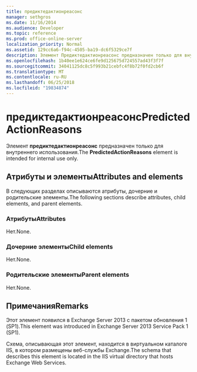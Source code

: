 ```yaml
---
title: предиктедактионреасонс
manager: sethgros
ms.date: 11/16/2014
ms.audience: Developer
ms.topic: reference
ms.prod: office-online-server
localization_priority: Normal
ms.assetid: 129cc6a6-f94c-4505-ba19-dc6f5329ce7f
description: Элемент Предиктедактионреасонс предназначен только для внутреннего использования.
ms.openlocfilehash: 1b40ee1e624ce6fe9d125675d724557ad43f3f7f
ms.sourcegitcommit: 34041125dc8c5f993b21cebfc4f8b72f0fd2cb6f
ms.translationtype: MT
ms.contentlocale: ru-RU
ms.lasthandoff: 06/25/2018
ms.locfileid: "19834874"
---
```

# <a name="predictedactionreasons"></a><span data-ttu-id="2ecae-103">предиктедактионреасонс</span><span class="sxs-lookup"><span data-stu-id="2ecae-103">PredictedActionReasons</span></span>

<span data-ttu-id="2ecae-104">Элемент **предиктедактионреасонс** предназначен только для внутреннего использования.</span><span class="sxs-lookup"><span data-stu-id="2ecae-104">The **PredictedActionReasons** element is intended for internal use only.</span></span> 

## <a name="attributes-and-elements"></a><span data-ttu-id="2ecae-105">Атрибуты и элементы</span><span class="sxs-lookup"><span data-stu-id="2ecae-105">Attributes and elements</span></span>

<span data-ttu-id="2ecae-106">В следующих разделах описываются атрибуты, дочерние и родительские элементы.</span><span class="sxs-lookup"><span data-stu-id="2ecae-106">The following sections describe attributes, child elements, and parent elements.</span></span>
  
### <a name="attributes"></a><span data-ttu-id="2ecae-107">Атрибуты</span><span class="sxs-lookup"><span data-stu-id="2ecae-107">Attributes</span></span>

<span data-ttu-id="2ecae-108">Нет.</span><span class="sxs-lookup"><span data-stu-id="2ecae-108">None.</span></span>
  
### <a name="child-elements"></a><span data-ttu-id="2ecae-109">Дочерние элементы</span><span class="sxs-lookup"><span data-stu-id="2ecae-109">Child elements</span></span>

<span data-ttu-id="2ecae-110">Нет.</span><span class="sxs-lookup"><span data-stu-id="2ecae-110">None.</span></span>
  
### <a name="parent-elements"></a><span data-ttu-id="2ecae-111">Родительские элементы</span><span class="sxs-lookup"><span data-stu-id="2ecae-111">Parent elements</span></span>

<span data-ttu-id="2ecae-112">Нет.</span><span class="sxs-lookup"><span data-stu-id="2ecae-112">None.</span></span>
  
## <a name="remarks"></a><span data-ttu-id="2ecae-113">Примечания</span><span class="sxs-lookup"><span data-stu-id="2ecae-113">Remarks</span></span>

<span data-ttu-id="2ecae-114">Этот элемент появился в Exchange Server 2013 с пакетом обновления 1 (SP1).</span><span class="sxs-lookup"><span data-stu-id="2ecae-114">This element was introduced in Exchange Server 2013 Service Pack 1 (SP1).</span></span>
  
<span data-ttu-id="2ecae-115">Схема, описывающая этот элемент, находится в виртуальном каталоге IIS, в котором размещены веб-службы Exchange.</span><span class="sxs-lookup"><span data-stu-id="2ecae-115">The schema that describes this element is located in the IIS virtual directory that hosts Exchange Web Services.</span></span>
  

